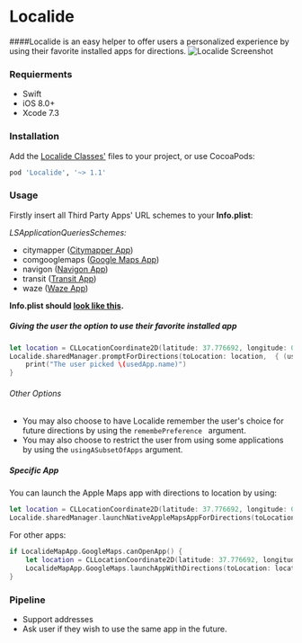 # Localide
####Localide is an easy helper to offer users a personalized experience by using their favorite installed apps for directions.
![Localide Screenshot](http://s33.postimg.org/iob7lrl0v/Simulator_Screen_Shot_Jun_4_2016_12_38_30_PM.png)

### Requierments
  - Swift
  - iOS 8.0+
  - Xcode 7.3

### Installation

Add the [Localide Classes'](https://github.com/davoda/Localide/tree/master/Classes) files to your project, or use CocoaPods:
```sh
pod 'Localide', '~> 1.1'
```

### Usage

Firstly insert all Third Party Apps' URL schemes to your **Info.plist**:

*LSApplicationQueriesSchemes:*
 - citymapper ([Citymapper App](https://itunes.apple.com/us/app/citymapper-real-time-transit/id469463298?mt=8))
 - comgooglemaps ([Google Maps App](https://itunes.apple.com/us/app/google-maps-real-time-navigation/id585027354?mt=8))
 - navigon ([Navigon App](https://itunes.apple.com/us/app/navigon-usa/id384680007?mt=8))
 - transit ([Transit App](https://itunes.apple.com/us/app/transit-app-real-time-tracker/id498151501?mt=8))
 - waze ([Waze App](https://itunes.apple.com/us/app/waze-gps-navigation-maps-social/id323229106?mt=8))

**Info.plist should [look like this](http://s33.postimg.org/srpqbka3z/Screen_Shot_2016_05_31_at_6_28_56_PM.png "Info.plist should look like this.").**

##### Giving the user the option to use their favorite installed app
```swift
let location = CLLocationCoordinate2D(latitude: 37.776692, longitude: 0.0)
Localide.sharedManager.promptForDirections(toLocation: location,  { (usedApp, fromMemory, openedLinkSuccessfully) in
    print("The user picked \(usedApp.name)")
}
```

###### Other Options 
- You may also choose to have Localide remember the user's choice for future directions by using the ```remembePreference ``` argument.
- You may also choose to restrict the user from using some applications by using the ```usingASubsetOfApps``` argument.


##### Specific App
You can launch the Apple Maps app with directions to location by using:
```swift
let location = CLLocationCoordinate2D(latitude: 37.776692, longitude: 0.0)
Localide.sharedManager.launchNativeAppleMapsAppForDirections(toLocation: location)
```

For other apps:
```swift
if LocalideMapApp.GoogleMaps.canOpenApp() {
    let location = CLLocationCoordinate2D(latitude: 37.776692, longitude: 0.0)
    LocalideMapApp.GoogleMaps.launchAppWithDirections(toLocation: location)
}
```
### Pipeline
 - Support addresses
 - Ask user if they wish to use the same app in the future.
